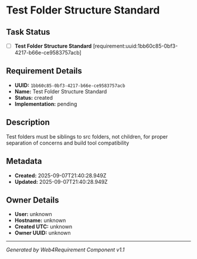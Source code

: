 # Test Folder Structure Standard

## Task Status
- [ ] **Test Folder Structure Standard** [requirement:uuid:1bb60c85-0bf3-4217-b66e-ce9583757acb]

## Requirement Details

- **UUID:** `1bb60c85-0bf3-4217-b66e-ce9583757acb`
- **Name:** Test Folder Structure Standard
- **Status:** created
- **Implementation:** pending

## Description

Test folders must be siblings to src folders, not children, for proper separation of concerns and build tool compatibility

## Metadata

- **Created:** 2025-09-07T21:40:28.949Z
- **Updated:** 2025-09-07T21:40:28.949Z

## Owner Details

- **User:** unknown
- **Hostname:** unknown
- **Created UTC:** unknown
- **Owner UUID:** unknown

---

*Generated by Web4Requirement Component v1.1*